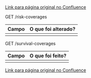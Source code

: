 [Link para página original no Confluence](https://openfinancebrasil.atlassian.net/wiki/spaces/OF/pages/110035013)

GET /risk-coverages

| **Campo** | **O que foi alterado?** |
| --- | --- |
|  |  |

 GET /survival-coverages

| **Campo** | **O que foi feito?** |
| --- | --- |
|  |  |

[Link para página original no Confluence](https://openfinancebrasil.atlassian.net/wiki/spaces/OF/pages/110035013)